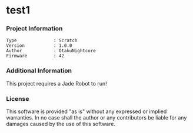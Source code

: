 test1
================



### Project Information
```
Type              : Scratch
Version           : 1.0.0
Author            : OtakuNightcore
Firmware          : 42
```

### Additional Information
This project requires a Jade Robot to run!

### License
This software is provided "as is" without any expressed or implied warranties.  In no case shall the author or any contributors be liable for any damages caused by the use of this software.

